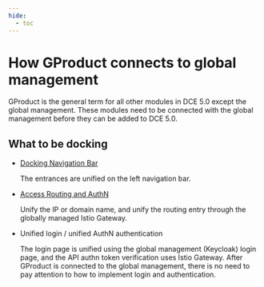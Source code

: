 ```yaml
---
hide:
  - toc
---
```


# How GProduct connects to global management

GProduct is the general term for all other modules in DCE 5.0 except the global management. These modules need to be connected with the global management before they can be added to DCE 5.0.

## What to be docking

- [Docking Navigation Bar](./nav.md)

    The entrances are unified on the left navigation bar.

- [Access Routing and AuthN](./route-authn.md)

    Unify the IP or domain name, and unify the routing entry through the globally managed Istio Gateway.

- Unified login / unified AuthN authentication

    The login page is unified using the global management (Keycloak) login page, and the API authn token verification uses Istio Gateway.
    After GProduct is connected to the global management, there is no need to pay attention to how to implement login and authentication.
